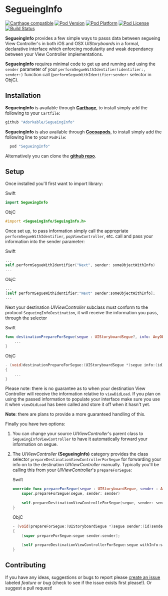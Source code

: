SegueingInfo
============

[![Carthage compatible](https://img.shields.io/badge/Carthage-compatible-4BC51D.svg?style=flat)](https://github.com/Carthage/Carthage)
[![Pod Version](http://img.shields.io/cocoapods/v/SegueingInfo.svg?style=flat)](http://cocoadocs.org/docsets/SegueingInfo/)
[![Pod Platform](http://img.shields.io/cocoapods/p/SegueingInfo.svg?style=flat)](http://cocoadocs.org/docsets/SegueingInfo/)
[![Pod License](http://img.shields.io/cocoapods/l/SegueingInfo.svg?style=flat)](http://cocoadocs.org/docsets/SegueingInfo/)
[![Build Status](http://img.shields.io/travis/Adorkable/SegueingInfo.svg?branch=master&style=flat)](https://travis-ci.org/Adorkable/SegueingInfo)


**SegueingInfo** provides a few simple ways to passs data between segueing View Controller's in both iOS and OSX *UIStoryboard*s in a formal, declarative interface which enforcing modularity and weak dependancy between your View Controller implementations. 

**SegueingInfo** requires minimal code to get up and running and using the `sender` parameter of your `performSegueWithIdentifier(identifier:, sender:)` function call (`performSegueWithIdentifier:sender:` selector in ObjC).

Installation
---
**SegueingInfo** is available through **[Carthage](https://github.com/Carthage/Carthage)**, to install simply add the following to your `Cartfile`:
```Ruby
github "Adorkable/SegueingInfo"
```

 
**SegueingInfo** is also available through **[Cocoapods](http://cocoapods.org)**, to install simply add the following line to your `PodFile`:
```Ruby
  pod "SegueingInfo"
```

Alternatively you can clone the **[github repo](https://github.com/Adorkable/SegueingInfo)**.

Setup
---

Once installed you'll first want to import library:

Swift
```Swift
import SegueingInfo
```

ObjC
```Objective-C
#import <SegueingInfo/SeguingInfo.h>
```

Once set up, to pass information simply call the appropriate `performSegueWithIdentifier`, `popViewController`, etc. call and pass your information into the sender parameter:

Swift
```swift
...
self.performSegueWithIdentifier("Next", sender: someObjectWithInfo)
...
```
ObjC
``` Objective-C
...
[self performSegueWithIdentifier:"Next" sender:someObjectWithInfo];
...
```
	
Next your destination *UIViewController* subclass must conform to the protocol `SegueingInfoDestination`, it will receive the information you pass, through the selector

Swift
```Swift
func destinationPrepareForSegue(segue : UIStoryboardSegue?, info: AnyObject) {
	...
}
```

ObjC
```Objective-C
- (void)destinationPrepareForSegue:(UIStoryboardSegue *)segue info:(id)info
{
	...
}
```

Please note: there is no guarantee as to when your destination View Controller will receive the information relative to `viewDidLoad`. If you plan on using the passed information to populate your interface make sure you use it when `viewDidLoad` has been called and store it off when it hasn't yet.

**Note**: there are plans to provide a more guaranteed handling of this.

Finally you have two options:

1. You can change your source *UIViewController*'s parent class to `SegueingInfoViewController` to have it automatically forward your information on segue.

2. The *UIViewController* **(SegueingInfo)** category provides the class selector `prepareDestinationViewControllerForSegue` for forwarding your info on to the destination *UIViewController* manually. Typically you'll be calling this from your *UIViewController*'s `prepareForSegue`:
	
    Swift
    ```Swift
    override func prepareForSegue(segue : UIStoryboardSegue, sender : AnyObject?) {
    	super.prepareForSegue(segue, sender: sender)
        
        self.prepareDestinationViewControlleForSegue(segue, sender: sender)
    }
    ```
    
    ObjC
	```Objective-C
	- (void)prepareForSegue:(UIStoryboardSegue *)segue sender:(id)sender 
	{
    	[super prepareForSegue:segue sender:sender];
        
        [self prepareDestinationViewControllerForSegue:segue withInfo:sender];
    }
    ```

Contributing
---
If you have any ideas, suggestions or bugs to report please [create an issue](https://github.com/Adorkable/SegueingInfo/issues/new) labeled *feature* or *bug* (check to see if the issue exists first please!). Or suggest a pull request!